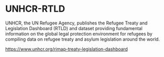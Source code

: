 # UNHCR-RTLD
UNHCR, the UN Refugee Agency, publishes the Refugee Treaty and Legislation Dashboard (RTLD) and dataset providing fundamental information on the global legal protection environment for refugees by compiling data on refugee treaty and asylum legislation around the world. 

https://www.unhcr.org/rimap-treaty-legislation-dashboard
